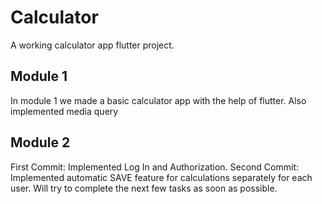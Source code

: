 # Calculator

A working calculator app flutter project.

## Module 1

In module 1 we made a basic calculator app with the help of flutter.
Also implemented media query

## Module 2

First Commit: Implemented Log In and Authorization.
Second Commit: Implemented automatic SAVE feature for calculations separately for each user.
Will try to complete the next few tasks as soon as possible.


